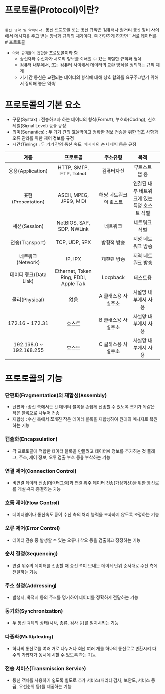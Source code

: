 # 프로토콜(Protocol)이란?
<br/>`통신 규약 및 약속이다.`
통신 프로토콜 또는 통신 규약은 컴퓨터나 원거리 통신 장비 사이에서 메시지를 주고 받는 양식과 규칙의 체계이다. 
즉 간단하게 하자면 
` 서로 데이터를 # 프로토콜

* `아래 규칙들의 집합`을 프로토콜이라 함
    * 송신자와 수신자가 서로의 정보를 이해할 수 있는 적절한 규칙과 형식
    * 컴퓨터 내부에서, 또는 컴퓨터 사이에서 데이터의 교환 방식을 정의하는 규칙 체계
    * 기기 간 통신은 교환되는 데이터의 형식에 대해 상호 합의를 요구주고받기 위해서 정의해 놓은 약속`

# 프로토콜의 기본 요소

* 구문(Syntax) : 전송하고자 하는 데이터의 형식(Format), 부호화(Coding), 신호 레벨(Signal Level) 등을 규정
* 의미(Semantics) : 두 기기 간의 효율적이고 정확한 정보 전송을 위한 협조 사항과 오류 관리를 위한 제어 정보를 규정
* 시간(Timing) : 두 기기 간의 통신 속도, 메시지의 순서 제어 등을 규정

|           계층          	|                프로토콜                	|        주소유형        	|                       목적                      	|   	|
|:-----------------------:	|:--------------------------------------:	|:----------------------:	|:-----------------------------------------------:	|---	|
| 응용(Application)       	| HTTP, SMTP, FTP, Telnet                	| 컴퓨터자신             	| 부트스트랩 용                                   	|   	|
| 표현(Presentation)      	| ASCII, MPEG, JPEG, MIDI                	| 해당 네트워크의 호스트 	| 연결된 내부 네트워크에 있는<br>특정 호스트 식별 	|   	|
| 세션(Session)           	| NetBIOS, SAP, SDP, NWLink              	| 네트워크               	| 네트워크 식별                                   	|   	|
| 전송(Transport)         	| TCP, UDP, SPX                          	| 방향적 방송            	| 지정 네트워크 방송                              	|   	|
| 네트워크(Network)       	| IP, IPX                                	| 제한된 방송            	| 지역 네트워크 방송                              	|   	|
| 데이터 링크(Data Link)  	| Ethernet, Token Ring, FDDI, Apple Talk 	| Loopback               	| 테스트용                                        	|   	|
| 물리(Physical)          	| 없음                                   	| A 클래스용 사설주소    	| 사설망 내부에서 사용                            	|   	|
| 172.16 ~ 172.31         	| 호스트                                 	| B 클래스용 사설주소    	| 사설망 내부에서 사용                            	|   	|
| 192.168.0 ~ 192.168.255 	| 호스트                                 	| C 클래스용 사설주소    	| 사설망 내부에서 사용                            	|   	|


# 프로토콜의 기능

### 단편화(Fragmentation)와 재합성(Assembly)
* 단편화 : 송신 측에서는 긴 데이터 블록을 손쉽게 전송할 수 있도록 크기가 똑같은 작은 블록으로 나누어 전송
* 재합성 : 수신 측에서 쪼개진 작은 데이터 블록을 재합성하여 원래의 메시지로 복원하는 기능

### 캡슐화(Encapsulation)
* 각 프로토콜에 적합한 데이터 블록을 만들려고 데이터에 정보를 추가하는 것
플래그, 주소, 제어 정보, 오류 검출 부호 등을 부착하는 기능

 

 

### 연결 제어(Connection Control)
* 비연결 데이터 전송(데이터그램)과 연결 위주 데이터 전송(가상회선)을 위한 통신로를 개설·유지·종결하는 기능

### 흐름 제어(Flow Control)
* 데이터양이나 통신속도 등이 수신 측의 처리 능력을 초과하지 않도록 조정하는 기능

### 오류 제어(Error Control)
* 데이터 전송 중 발생할 수 있는 오류나 착오 등을 검출하고 정정하는 기능

### 순서 결정(Sequencing)
* 연결 위주의 데이터를 전송할 때 송신 측이 보내는 데이터 단위 순서대로 수신 측에 전달하는 기능

### 주소 설정(Addressing)
* 발생지, 목적지 등의 주소를 명기하여 데이터를 정확하게 전달하는 기능

### 동기화(Synchronization)
* 두 통신 객체의 상태(시작, 종류, 검사 등)를 일치시키는 기능

### 다중화(Multiplexing)
* 하나의 통신로를 여러 개로 나누거나 회선 여러 개를 하나의 통신로로 변환시켜 다수의 가입자가 동시에 사할 수 있도록 하는 기능

### 전송 서비스(Transmission Service)
* 통신 객체를 사용하기 쉽도록 별도로 추가 서비스(패리티 검사, 보안도, 서비스 등급, 우선순위 등)를 제공하는 기능
